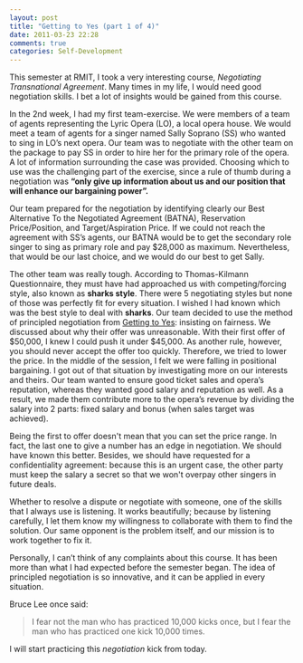 ```yaml
---
layout: post
title: "Getting to Yes (part 1 of 4)"
date: 2011-03-23 22:28
comments: true
categories: Self-Development
---
```


This semester at RMIT, I took a very interesting course, *Negotiating Transnational Agreement*. Many times in my life, I would need good negotiation skills. I bet a lot of insights would be gained from this course.

<!--more-->

In the 2nd week, I had my first team-exercise. We were members of a team of agents representing the Lyric Opera (LO), a local opera house. We would meet a team of agents for a singer named Sally Soprano (SS) who wanted to sing in LO’s next opera. Our team was to negotiate with the other team on the package to pay SS in order to hire her for the primary role of the opera. A lot of information surrounding the case was provided. Choosing which to use was the challenging part of the exercise, since a rule of thumb during a negotiation was **“only give up information about us and our position that will enhance our bargaining power”.**

Our team prepared for the negotiation by identifying clearly our Best Alternative To the Negotiated Agreement (BATNA), Reservation Price/Position, and Target/Aspiration Price. If we could not reach the agreement with SS’s agents, our BATNA would be to get the secondary role singer to sing as primary role and pay $28,000 as maximum. Nevertheless, that would be our last choice, and we would do our best to get Sally.

The other team was really tough. According to Thomas-Kilmann Questionnaire, they must have had approached us with competing/forcing style, also known as **sharks style**. There were 5 negotiating styles but none of those was perfectly fit for every situation. I wished I had known which was the best style to deal with **sharks**. Our team decided to use the method of principled negotiation from [Getting to Yes](http://www.amazon.com/Getting-Yes-Negotiating-Agreement-Without/dp/0140157352/ref=sr_1_1?ie=UTF8&qid=1300873936&sr=8-1-spell): insisting on fairness. We discussed about why their offer was unreasonable. With their first offer of $50,000, I knew I could push it under $45,000. As another rule, however, you should never accept the offer too quickly. Therefore, we tried to lower the price. In the middle of the session, I felt we were falling in positional bargaining. I got out of that situation by investigating more on our interests and theirs. Our team wanted to ensure good ticket sales and opera’s reputation, whereas they wanted good salary and reputation as well. As a result, we made them contribute more to the opera’s revenue by dividing the salary into 2 parts: fixed salary and bonus (when sales target was achieved).

Being the first to offer doesn't mean that you can set the price range. In fact, the last one to give a number has an edge in negotiation.  We should have known this better. Besides, we should have requested for a confidentiality agreement: because this is an urgent case, the other party must keep the salary a secret so that we won't overpay other singers in future deals.

Whether to resolve a dispute or negotiate with someone, one of the skills that I always use is listening. It works beautifully; because by listening carefully, I let them know my willingness to collaborate with them to find the solution. Our same opponent is the problem itself, and our mission is to work together to fix it.

Personally, I can’t think of any complaints about this course. It has been more than what I had expected before the semester began. The idea of principled negotiation is so innovative, and it can be applied in every situation.

Bruce Lee once said:

> I fear not the man who has practiced 10,000 kicks once, but I fear the man who has practiced one kick 10,000 times.

I will start practicing this *negotiation* kick from today.
